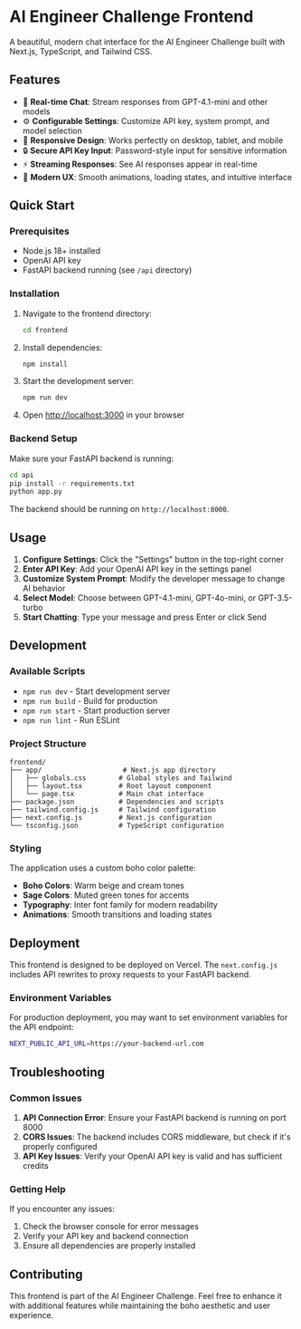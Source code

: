 # AI Engineer Challenge Frontend

A beautiful, modern chat interface for the AI Engineer Challenge built with Next.js, TypeScript, and Tailwind CSS.

## Features

- 💬 **Real-time Chat**: Stream responses from GPT-4.1-mini and other models
- ⚙️ **Configurable Settings**: Customize API key, system prompt, and model selection
- 📱 **Responsive Design**: Works perfectly on desktop, tablet, and mobile
- 🔒 **Secure API Key Input**: Password-style input for sensitive information
- ⚡ **Streaming Responses**: See AI responses appear in real-time
- 🎯 **Modern UX**: Smooth animations, loading states, and intuitive interface

## Quick Start

### Prerequisites

- Node.js 18+ installed
- OpenAI API key
- FastAPI backend running (see `/api` directory)

### Installation

1. Navigate to the frontend directory:
   ```bash
   cd frontend
   ```

2. Install dependencies:
   ```bash
   npm install
   ```

3. Start the development server:
   ```bash
   npm run dev
   ```

4. Open [http://localhost:3000](http://localhost:3000) in your browser

### Backend Setup

Make sure your FastAPI backend is running:

```bash
cd api
pip install -r requirements.txt
python app.py
```

The backend should be running on `http://localhost:8000`.

## Usage

1. **Configure Settings**: Click the "Settings" button in the top-right corner
2. **Enter API Key**: Add your OpenAI API key in the settings panel
3. **Customize System Prompt**: Modify the developer message to change AI behavior
4. **Select Model**: Choose between GPT-4.1-mini, GPT-4o-mini, or GPT-3.5-turbo
5. **Start Chatting**: Type your message and press Enter or click Send

## Development

### Available Scripts

- `npm run dev` - Start development server
- `npm run build` - Build for production
- `npm run start` - Start production server
- `npm run lint` - Run ESLint

### Project Structure

```
frontend/
├── app/                    # Next.js app directory
│   ├── globals.css        # Global styles and Tailwind
│   ├── layout.tsx         # Root layout component
│   └── page.tsx           # Main chat interface
├── package.json           # Dependencies and scripts
├── tailwind.config.js     # Tailwind configuration
├── next.config.js         # Next.js configuration
└── tsconfig.json          # TypeScript configuration
```

### Styling

The application uses a custom boho color palette:

- **Boho Colors**: Warm beige and cream tones
- **Sage Colors**: Muted green tones for accents
- **Typography**: Inter font family for modern readability
- **Animations**: Smooth transitions and loading states

## Deployment

This frontend is designed to be deployed on Vercel. The `next.config.js` includes API rewrites to proxy requests to your FastAPI backend.

### Environment Variables

For production deployment, you may want to set environment variables for the API endpoint:

```bash
NEXT_PUBLIC_API_URL=https://your-backend-url.com
```

## Troubleshooting

### Common Issues

1. **API Connection Error**: Ensure your FastAPI backend is running on port 8000
2. **CORS Issues**: The backend includes CORS middleware, but check if it's properly configured
3. **API Key Issues**: Verify your OpenAI API key is valid and has sufficient credits

### Getting Help

If you encounter any issues:

1. Check the browser console for error messages
2. Verify your API key and backend connection
3. Ensure all dependencies are properly installed

## Contributing

This frontend is part of the AI Engineer Challenge. Feel free to enhance it with additional features while maintaining the boho aesthetic and user experience.